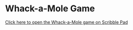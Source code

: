 # Whack-a-Mole Game

[Click here to open the Whack-a-Mole game on Scribble Pad](https://app.scribbler.live/#url=https://https://github.com/Adiraj-kashyap/Whack-A-Mole/blob/main/script.js)
